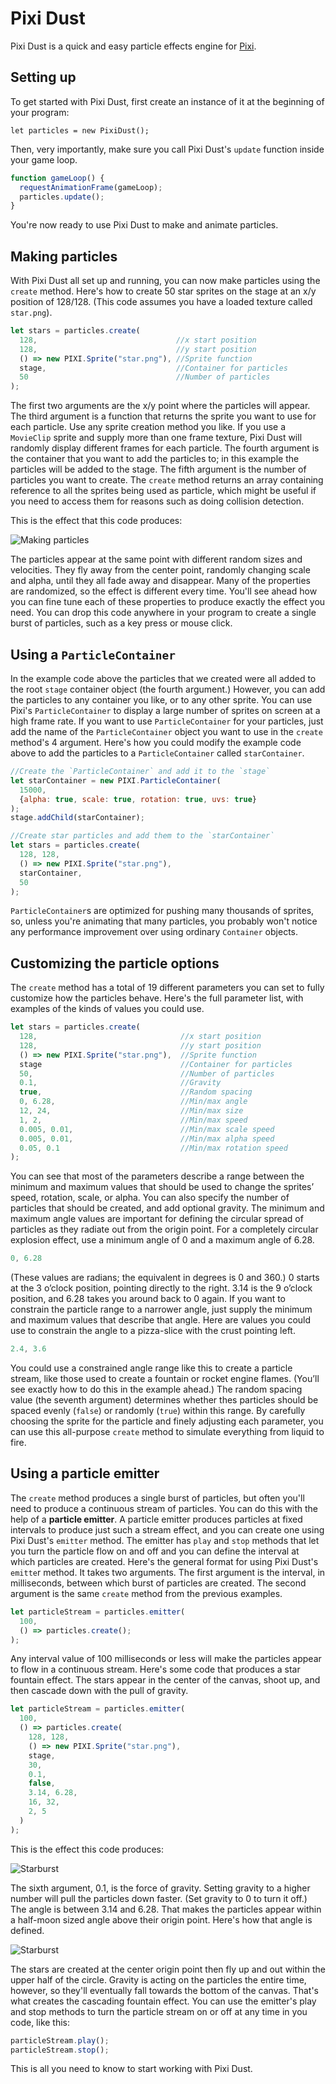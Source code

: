 Pixi Dust
=========

Pixi Dust is a quick and easy particle effects engine for [Pixi](https://github.com/GoodBoyDigital/pixi.js/).

Setting up
----------

To get started with Pixi Dust, first create an instance of it at the beginning of your program:
```
let particles = new PixiDust();
```
Then, very importantly, make sure you call Pixi Dust's `update` function inside your game loop. 
```js
function gameLoop() {
  requestAnimationFrame(gameLoop);
  particles.update();
}
```
You're now ready to use Pixi Dust to make and animate particles.

Making particles
----------------
With Pixi Dust all set up and running, you can now make particles
using the `create` method. Here's how to create 50 star sprites on the
stage at an x/y position of 128/128. (This code assumes you have a
loaded texture called `star.png`).
```js
let stars = particles.create(
  128,                               //x start position
  128,                               //y start position
  () => new PIXI.Sprite("star.png"), //Sprite function
  stage,                             //Container for particles
  50                                 //Number of particles
);
```
The first two arguments are the x/y point where the particles will
appear. The third argument is a function that returns the sprite you
want to use for each particle. Use any sprite creation method you
like. If you use a `MovieClip` sprite and supply more than one frame
texture, Pixi Dust will randomly display different frames for each particle.
The fourth argument is the container that you want to add the particles to; 
in this example the particles will be added to the stage. The fifth argument 
is the number of particles you want to create. The `create` method returns an array 
containing reference to all the sprites being used as particle, which might 
be useful if you need to access them for reasons such as doing collision detection.

This is the effect that this code produces:

![Making particles](images/1.png)

The particles appear at the same point with different random sizes and
velocities. They fly away from the center point, randomly changing
scale and alpha, until they all fade away and disappear. Many of the
properties are randomized, so the effect is different every time. You'll see ahead how you can fine 
tune each of these properties to produce exactly the effect you need.
You can drop this code anywhere in your program to create a single
burst of particles, such as a key press or mouse click. 

Using a `ParticleContainer`
-------------------------

In the example code above the particles that we created were all added
to the root `stage` container object (the fourth argument.) However,
you can add the particles to any container you like, or to any other
sprite. You can use Pixi's `ParticleContainer` to display a large
number of sprites on screen at a high frame rate. If you want to use
`ParticleContainer` for your particles, just add the name of the
`ParticleContainer` object you want to use in the `create` method's 4
argument. Here's how you could modify the example code above to add
the particles to a `ParticleContainer` called `starContainer`.
```js
//Create the `ParticleContainer` and add it to the `stage`
let starContainer = new PIXI.ParticleContainer(
  15000,
  {alpha: true, scale: true, rotation: true, uvs: true}
);
stage.addChild(starContainer);

//Create star particles and add them to the `starContainer`
let stars = particles.create(
  128, 128, 
  () => new PIXI.Sprite("star.png"), 
  starContainer,
  50
);
```
`ParticleContainer`s are optimized for pushing many thousands of
sprites, so, unless you're animating that many particles, you probably
won't notice any performance improvement over using ordinary
`Container` objects.

Customizing the particle options
--------------------------------

The `create` method has a total of 19 different parameters you can set
to fully customize how the particles behave. Here's the full parameter
list, with examples of the kinds of values you could use.
```js
let stars = particles.create(
  128,                                //x start position
  128,                                //y start position
  () => new PIXI.Sprite("star.png"),  //Sprite function
  stage                               //Container for particles
  50,                                 //Number of particles
  0.1,                                //Gravity
  true,                               //Random spacing
  0, 6.28,                            //Min/max angle
  12, 24,                             //Min/max size
  1, 2,                               //Min/max speed
  0.005, 0.01,                        //Min/max scale speed 
  0.005, 0.01,                        //Min/max alpha speed
  0.05, 0.1                           //Min/max rotation speed
);
```
You can see that most of the parameters describe a range between the
minimum and maximum values that should be used to change the sprites’
speed, rotation, scale, or alpha. You can also specify the number of
particles that should be created, and add optional gravity. 
The minimum and maximum angle values are important for defining the
circular spread of particles as they radiate out from the origin
point. For a completely circular explosion effect, use a minimum angle
of 0 and a maximum angle of 6.28. 
```js
0, 6.28
```
(These values are radians; the equivalent in degrees is 0 and 360.) 0
starts at the 3 o’clock position, pointing directly to the right. 3.14
is the 9 o’clock position, and 6.28 takes you around back to 0 again. 
If you want to constrain the particle range to a narrower angle, just
supply the minimum and maximum values that describe that angle. Here
are values you could use to constrain the angle to a pizza-slice with
the crust pointing left.
```js
2.4, 3.6
```
You could use a constrained angle range like this to create a particle
stream, like those used to create a fountain or rocket engine flames.
(You’ll see exactly how to do this in the example ahead.) The random
spacing value (the seventh argument) determines whether thes
particles should be spaced evenly (`false`) or randomly (`true`) within this range. 
By carefully choosing the sprite for the particle and finely adjusting
each parameter, you can use this all-purpose `create` method
to simulate everything from liquid to fire. 

Using a particle emitter
------------------------

The `create` method produces a single burst of particles, but often
you'll need to produce a continuous stream of particles. You can do
this with the help of a **particle emitter**. A particle emitter
produces particles at fixed intervals to produce just such a stream
effect, and you can create one using Pixi Dust's `emitter` method. The
emitter has `play` and `stop` methods that let you turn the particle
flow on and off and you can define the interval at which particles are created.
Here's the general format for using Pixi Dust's `emitte`r method. It
takes two arguments. The first argument is the interval, in
milliseconds, between which burst of particles are created. The second
argument is the same `create` method from the previous examples.
```js
let particleStream = particles.emitter( 
  100,                                  
  () => particles.create();
);
```
Any interval value of 100 milliseconds or less will make the particles
appear to flow in a continuous stream. Here's some code that produces
a star fountain effect. The stars appear in the center of the canvas,
shoot up, and then cascade down with the pull of gravity. 
```js
let particleStream = particles.emitter(
  100,
  () => particles.create(
    128, 128,
    () => new PIXI.Sprite("star.png"),
    stage,
    30,
    0.1,
    false,
    3.14, 6.28,
    16, 32,
    2, 5
  ) 
);
```
This is the effect this code produces:

![Starburst](images/2.png)

The sixth argument, 0.1, is the force of gravity. Setting gravity to a
higher number will pull the particles down faster. (Set gravity to 0
to turn it off.) The angle is between 3.14 and 6.28. That makes the
particles appear within a half-moon sized angle above their origin
point. Here's how that angle is defined.

![Starburst](images/3.png)

The stars are created at the center origin point then fly up and out
within the upper half of the circle. Gravity is acting on the
particles the entire time, however, so they'll eventually fall towards
the bottom of the canvas. That's what creates the cascading fountain effect.
You can use the emitter's  play and stop methods to turn the particle
stream on or off at any time in you code, like this:
```js
particleStream.play();
particleStream.stop();
```
This is all you need to know to start working with Pixi Dust.






